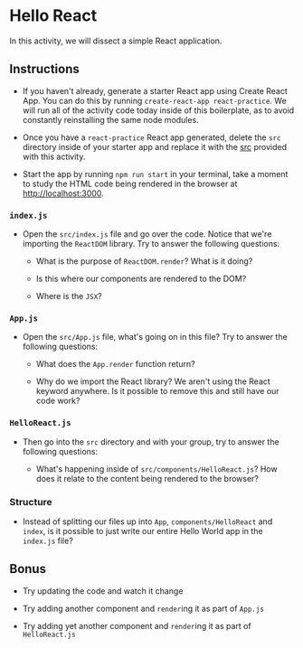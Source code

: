 # Hello React

In this activity, we will dissect a simple React application.

## Instructions

- If you haven't already, generate a starter React app using Create React App. You can do this by running `create-react-app react-practice`. We will run all of the activity code today inside of this boilerplate, as to avoid constantly reinstalling the same node modules.

- Once you have a `react-practice` React app generated, delete the `src` directory inside of your starter app and replace it with the [src](Unsolved/src) provided with this activity.

- Start the app by running `npm run start` in your terminal, take a moment to study the HTML code being rendered in the browser at [http://localhost:3000](http://localhost:3000).

### `index.js`

- Open the `src/index.js` file and go over the code. Notice that we're importing the `ReactDOM` library. Try to answer the following questions:

  - What is the purpose of `ReactDOM.render`? What is it doing?

  - Is this where our components are rendered to the DOM?

  - Where is the `JSX`?

### `App.js`

- Open the `src/App.js` file, what's going on in this file? Try to answer the following questions:

  - What does the `App.render` function return?

  - Why do we import the React library? We aren't using the React keyword anywhere. Is it possible to remove this and still have our code work?

### `HelloReact.js`

- Then go into the `src` directory and with your group, try to answer the following questions:

  - What's happening inside of `src/components/HelloReact.js`? How does it relate to the content being rendered to the browser?

### Structure

- Instead of splitting our files up into `App`, `components/HelloReact` and `index`, is it possible to just write our entire Hello World app in the `index.js` file?

## Bonus

- Try updating the code and watch it change

- Try adding another component and `render`ing it as part of `App.js`

- Try adding yet another component and `render`ing it as part of `HelloReact.js`
